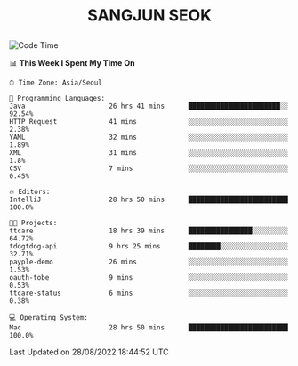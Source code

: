 <h1>
 <p align="center">
   SANGJUN SEOK
 </p>
</h1>

<!--START_SECTION:waka-->
![Code Time](http://img.shields.io/badge/Code%20Time-1%2C751%20hrs%2043%20mins-blue)

📊 **This Week I Spent My Time On** 

```text
⌚︎ Time Zone: Asia/Seoul

💬 Programming Languages: 
Java                     26 hrs 41 mins      ███████████████████████░░   92.54% 
HTTP Request             41 mins             ░░░░░░░░░░░░░░░░░░░░░░░░░   2.38% 
YAML                     32 mins             ░░░░░░░░░░░░░░░░░░░░░░░░░   1.89% 
XML                      31 mins             ░░░░░░░░░░░░░░░░░░░░░░░░░   1.8% 
CSV                      7 mins              ░░░░░░░░░░░░░░░░░░░░░░░░░   0.45%

🔥 Editors: 
IntelliJ                 28 hrs 50 mins      █████████████████████████   100.0%

🐱‍💻 Projects: 
ttcare                   18 hrs 39 mins      ████████████████░░░░░░░░░   64.72% 
tdogtdog-api             9 hrs 25 mins       ████████░░░░░░░░░░░░░░░░░   32.71% 
payple-demo              26 mins             ░░░░░░░░░░░░░░░░░░░░░░░░░   1.53% 
oauth-tobe               9 mins              ░░░░░░░░░░░░░░░░░░░░░░░░░   0.53% 
ttcare-status            6 mins              ░░░░░░░░░░░░░░░░░░░░░░░░░   0.38%

💻 Operating System: 
Mac                      28 hrs 50 mins      █████████████████████████   100.0%

```


 Last Updated on 28/08/2022 18:44:52 UTC
<!--END_SECTION:waka-->
